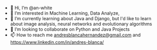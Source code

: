 - 👋 Hi, I’m @an-white
- 👀 I’m interested in Machine Learning, Data Analyze, 
- 🌱 I’m currently learning about Java and Django, but I'd like to learn about image analysis, neural networks and evolutionary algorithms
- 💞️ I’m looking to collaborate on Python and Java Projects
- 📫 How to reach me andresblancahernandez@gmail.com and https://www.linkedin.com/in/andres-blanca/
<!---
an-white/an-white is a ✨ special ✨ repository because its `README.md` (this file) appears on your GitHub profile.
You can click the Preview link to take a look at your changes.
--->
